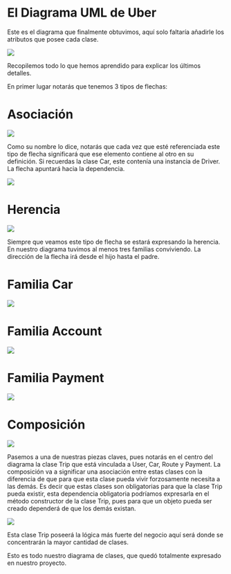 # El Diagrama UML de Uber

Este es el diagrama que finalmente obtuvimos, aquí solo faltaría añadirle los atributos que posee cada clase.


![](https://static.platzi.com/media/user_upload/Captura%20de%20pantalla%202019-01-21%20a%20la%28s%29%203.20.10-075bf981-504e-46b5-acb5-3d9bc67e8ea5.jpg)

Recopilemos todo lo que hemos aprendido para explicar los últimos detalles.

En primer lugar notarás que tenemos 3 tipos de flechas:

# Asociación

![](https://static.platzi.com/media/user_upload/associacion-d2e1b691-b6e9-4854-85e2-d3ffdf0a9049.jpg)

Como su nombre lo dice, notarás que cada vez que esté referenciada este tipo de flecha significará que ese elemento contiene al otro en su definición. Si recuerdas la clase Car, este contenía una instancia de Driver. La flecha apuntará hacia la dependencia.

![](https://static.platzi.com/media/user_upload/car-driver-204d198e-60fa-4c57-a0d0-0668c0e011d7.jpg)

# Herencia

![](https://static.platzi.com/media/user_upload/herencia-2eb98d5e-bcad-4162-b236-aa87eba20e76.jpg)

Siempre que veamos este tipo de flecha se estará expresando la herencia.
En nuestro diagrama tuvimos al menos tres familias conviviendo. La dirección de la flecha irá desde el hijo hasta el padre.

# Familia Car

![](https://static.platzi.com/media/user_upload/Captura%20de%20pantalla%202019-01-24%20a%20la%28s%29%201.24.30-ff45a4c0-dfa8-464b-8590-5d48cfa03eb5.jpg)

# Familia Account

![](https://static.platzi.com/media/user_upload/Captura%20de%20pantalla%202019-01-24%20a%20la%28s%29%201.24.13-bc9edb69-8909-487b-9619-350dcb933638.jpg)

# Familia Payment

![](https://static.platzi.com/media/user_upload/Captura%20de%20pantalla%202019-01-24%20a%20la%28s%29%201.24.42-ef7679b6-3b93-45c1-a4d9-1d6a24f4aa2a.jpg)

# Composición

![](https://static.platzi.com/media/user_upload/composicion-1da1dd19-6925-42d9-9727-7fd8cb031b0c.jpg)

Pasemos a una de nuestras piezas claves, pues notarás en el centro del diagrama la clase Trip que está vinculada a User, Car, Route y Payment. La composición va a significar una asociación entre estas clases con la diferencia de que para que esta clase pueda vivir forzosamente necesita a las demás. Es decir que estas clases son obligatorias para que la clase Trip pueda existir, esta dependencia obligatoria podríamos expresarla en el método constructor de la clase Trip, pues para que un objeto pueda ser creado dependerá de que los demás existan.


![](https://static.platzi.com/media/user_upload/Captura%20de%20pantalla%202019-01-24%20a%20la%28s%29%201.46.08-72aaa220-d916-4cae-9ac2-5a8ebe375b80.jpg)

Esta clase Trip poseerá la lógica más fuerte del negocio aquí será donde se concentrarán la mayor cantidad de clases.

Esto es todo nuestro diagrama de clases, que quedó totalmente expresado en nuestro proyecto.


